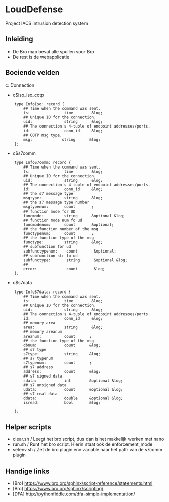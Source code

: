 # LoudDefense
Project IACS intrusion detection system

## Inleiding
* De Bro map bevat alle spullen voor Bro
* De rest is de webapplicatie

## Boeiende velden
c: Connection
* c$iso_iso_cotp
```
    type InfoIso: record {
		## Time when the command was sent.
		ts:               time        &log;
		## Unique ID for the connection.
		uid:              string      &log;
		## The connection's 4-tuple of endpoint addresses/ports.
		id:               conn_id     &log;
		## COTP msg type.
		msg:             string      &log;
    };
```
* c$s7comm
```
    type InfoS7comm: record {
		## Time when the command was sent.
		ts:               time        &log;
		## Unique ID for the connection.
		uid:              string      &log;
		## The connection's 4-tuple of endpoint addresses/ports.
		id:               conn_id     &log;
		## the s7 message type
		msgtype:          string      &log;
		## the s7 message type number
		msgtypenum:       count       ;
        ## function mode for UD
        funcmode:         string      &optional &log;
        ## function mode num fo ud
        funcmodenum:      count       &optional;
		## the function number of the msg
		functypenum:      count       ;
		## the function type of the msg
		functype:         string      &log;
        ## subfunction for ud
        subfunctypenum:    count       &optional;
        ## subfunction str fo ud
        subfunctype:       string      &optional &log;
		##
		error:             count       &log;
    };
```
* c$s7data
```
    type InfoS7data: record {
  		## Time when the command was sent.
  		ts:               time        &log;
  		## Unique ID for the connection.
  		uid:              string      &log;
  		## The connection's 4-tuple of endpoint addresses/ports.
  		id:               conn_id     &log;
  		## memory area
  		area:             string      &log;
  		## memory areanum
  		areanum:          count      ;
  		## the function type of the msg
  		dbnum:            count      &log;
  		## s7 type
  		s7type: 		  string     &log;
  		## s7 typenum
  		s7typenum:        count      ;
  		## s7 address
  		address:          count      &log;
  		## s7 signed data
  		sdata:            int        &optional &log;
  		## s7 unsigned data
  		udata:            count      &optional &log;
  		## s7 real data
  		ddata:            double     &optional &log;
  		isread:           bool       &log;
  
    };
```

## Helper scripts
* clear.sh / Leegt het bro script, dus dan is het makkelijk werken met nano
* run.sh / Runt het bro script. Hierin staat ook de enforcement_mode
* setenv.sh / Zet de bro plugin env variable naar het path van de s7comm plugin

## Handige links
* [Bro] https://www.bro.org/sphinx/script-reference/statements.html
* [Bro] https://www.bro.org/sphinx/scripting/
* [DFA] http://pythonfiddle.com/dfa-simple-implementation/
